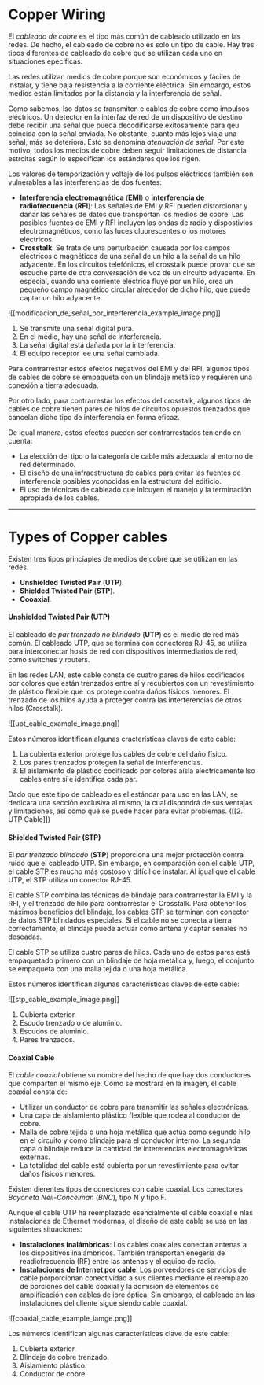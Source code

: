 # Copper Wiring

El *cableado de cobre* es el tipo más común de cableado utilizado en las redes. De hecho, el cableado de cobre no es solo un tipo de cable. Hay tres tipos diferentes de cableado de cobre que se utilizan cada uno en situaciones epecíficas.

Las redes utilizan medios de cobre porque son económicos y fáciles de instalar, y tiene baja resistencia a la corriente eléctrica. Sin embargo, estos medios están limitados por la distancia y la interferencia de señal.

Como sabemos, lso datos se transmiten e cables de cobre como impulsos eléctricos. Un detector en la interfaz de red de un dispositivo de destino debe recibir una señal que pueda decodificarse exitosamente para qeu coincida con la señal enviada. No obstante, cuanto más lejos viaja una señal, más se deteriora. Esto se denomina *atenuación de señal*. Por este motivo, todos los medios de cobre deben seguir limitaciones de distancia estrcitas según lo específican los estándares que los rigen.

Los valores de temporización y voltaje de los pulsos eléctricos también son vulnerables a las interferencias de dos fuentes:

- **Interferencia electromagnética** (**EMI**) o **interferencia de radiofrecuencia** (**RFI**): Las señales de EMI y RFI pueden distorcionar y dañar las señales de datos que transportan los medios de cobre. Las posibles fuentes de EMI y RFI incluyen las ondas de radio y dispostivios electromagnéticos, como las luces cluorescentes o los motores eléctricos.
- **Crosstalk**: Se trata de una perturbación causada por los campos eléctricos o magnéticos de una señal de un hilo a la señal de un hilo adyacente. En los circuitos telefónicos, el crosstalk puede provar que se escuche parte de otra conversación de voz de un circuito adyacente. En especial, cuando una corriente eléctrica fluye por un hilo, crea un pequeño campo magnético circular alrededor de dicho hilo, que puede captar un hilo adyacente.

![[modificacion_de_señal_por_interferencia_example_image.png]]

1. Se transmite una señal digital pura.
2. En el medio, hay una señal de interferencia.
3. La señal digital está dañada por la interferencia.
4. El equipo receptor lee una señal cambiada.

Para contrarrestar estos efectos negativos del EMI y del RFI, algunos tipos de cables de cobre se empaqueta con un blindaje metálico y requieren una conexión a tierra adecuada.

Por otro lado, para contrarrestar los efectos del crosstalk, algunos tipos de cables de cobre tienen pares de hilos de circuitos opuestos trenzados que cancelan dicho tipo de interferencia en forma eficaz.

De igual manera, estos efectos pueden ser contrarrestados teniendo en cuenta:

- La elección del tipo o la categoría de cable más adecuada al entorno de red determinado.
- El diseño de una infraestructura de cables para evitar las fuentes de interferencia posibles yconocidas en la estructura del edificio.
- El uso de técnicas de cableado que inlcuyen el manejo y la terminación apropiada de los cables. 

---
# Types of Copper cables

Existen tres tipos princiaples de medios de cobre que se utilizan en las redes.

- **Unshielded Twisted Pair** (**UTP**).
- **Shielded Twisted Pair** (**STP**).
- **Cooaxial**.
#### Unshielded Twisted Pair (UTP)

El cableado de *par trenzado no blindado* (**UTP**) es el medio de red más común. El cableado UTP, que se termina con conectores RJ-45, se utiliza para interconectar hosts de red con dispositivos intermediarios de red, como switches y routers.

En las redes LAN, este cable consta de cuatro pares de hilos codificados por colores que están trenzados entre sí y recubiertos con un revestimiento de plástico flexible que los protege contra daños físicos menores. El trenzado de los hilos ayuda a proteger contra las interferencias de otros hilos (Crosstalk).

![[upt_cable_example_image.png]]

Estos números identifican algunas cracterísticas claves de este cable:

1. La cubierta exterior protege los cables de cobre del daño físico.
2. Los pares trenzados protegen la señal de interferencias.
3. El aislamiento de plástico codificado por colores aísla eléctricamente lso cables entre sí e identifica cada par.

Dado que este tipo de cableado es el estándar para uso en las LAN, se dedicara una sección exclusiva al mismo, la cual dispondrá de sus ventajas y limitaciones, así como qué se puede hacer para evitar problemas. ([[2. UTP Cable]])

#### Shielded Twisted Pair (STP)

El *par trenzado blindado* (**STP**) proporciona una mejor protección contra ruido que el cableado UTP. Sin embargo, en comparación con el cable UTP, el cable STP es mucho más costoso y difícil de instalar. Al igual que el cable UTP, el STP utiliza un conector RJ-45.

El cable STP combina las técnicas de blindaje para contrarrestar la EMI y la RFI, y el trenzado de hilo para contrarrestar el Crosstalk. Para obtener los máximos beneficios del blindaje, los cables  STP se terminan con conector de datos STP blindados especiales. Si el cable no se conecta a tierra correctamente, el blindaje puede actuar como antena y captar señales no deseadas.

El cable STP se utiliza cuatro pares de hilos. Cada uno de estos pares está empaquetado primero con un blindaje de hoja metálica y, luego, el conjunto se empaqueta con una malla tejida o una hoja metálica.

Estos números identifican algunas características claves de este cable:

![[stp_cable_example_image.png]]

1. Cubierta exterior.
2. Escudo trenzado o de aluminio.
3. Escudos de aluminio.
4. Pares trenzados.
#### Coaxial Cable

El *cable coaxial* obtiene su nombre del hecho de que hay dos conductores que comparten el mismo eje. Como se mostrará en la imagen, el cable coaxial consta de:

- Utilizar un conductor de cobre para transmitir las señales electrónicas.
- Una capa de aislamiento plástico flexible que rodea al conductor de cobre.
- Malla de cobre tejida o una hoja metálica que actúa como segundo hilo en el circuito y como blindaje para el conductor interno. La segunda capa o blindaje reduce la cantidad de intererencias electromagnéticas externas.
- La totalidad del cable está cubierta por un revestimiento para evitar daños físicos menores.

Existen dierentes tipos de conectores con cable coaxial. Los conectores *Bayoneta Neil-Concelman* (*BNC*), tipo N y tipo F.

Aunque el cable UTP ha reemplazado esencialmente el cable coaxial e nlas instalaciones de Ethernet modernas, el diseño de este cable se usa en las siguientes situaciones:

- **Instalaciones inalámbricas**: Los cables coaxiales conectan antenas a los dispositivos inalámbricos. También transportan enegería de readiofrecuencia (RF) entre las antenas y el equipo de radio.
- **Instalaciones de Internet por cable**: Los porveedores de servicios de cable porporcionan conectividad a sus clientes mediante el reemplazo de porciones del cable coaxial y la admisión de elementos de amplificación con cables de ibre óptica. Sin embargo, el cableado en las instalaciones del cliente sigue siendo cable coaxial.

![[coaxial_cable_example_iamge.png]]

Los números identifican algunas características clave de este cable:

1. Cubierta exterior.
2. Blindaje de cobre trenzado.
3. Aislamiento plástico.
4. Conductor de cobre.

